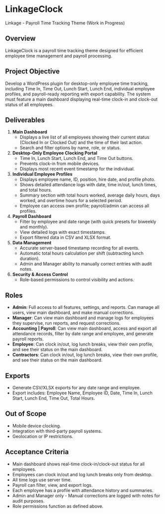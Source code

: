 # LinkageClock
Linkage - Payroll Time Tracking Theme (Work in Progress)

## Overview
LinkageClock is a payroll time tracking theme designed for efficient employee time management and payroll processing.

## Project Objective

Develop a WordPress plugin for desktop-only employee time tracking, including Time In, Time Out, Lunch Start, Lunch End, individual employee profiles, and payroll-ready reporting with export capability. The system must feature a main dashboard displaying real-time clock-in and clock-out status of all employees.

## Deliverables

1. **Main Dashboard**
    - Displays a live list of all employees showing their current status (Clocked In or Clocked Out) and the time of their last action.
    - Search and filter options by name, role, or status.
2. **Desktop-Only Employee Clocking Portal**
    - Time In, Lunch Start, Lunch End, and Time Out buttons.
    - Prevents clock-in from mobile devices.
    - Displays most recent event timestamp for the individual.
3. **Individual Employee Profiles**
    - Displays employee name, ID, position, hire date, and profile photo.
    - Shows detailed attendance logs with date, time in/out, lunch times, and total hours.
    - Summary section with total hours worked, average daily hours, days worked, and overtime hours for a selected period.
    - Employee can access own profile; payroll/admin can access all profiles.
4. **Payroll Dashboard**
    - Filter by employee and date range (with quick presets for biweekly and monthly).
    - View detailed logs with exact timestamps.
    - Export filtered data in CSV and XLSX format.
5. **Data Management**
    - Accurate server-based timestamp recording for all events.
    - Automatic total hours calculation per shift (subtracting lunch duration).
    - Admin and Manager ability to manually correct entries with audit notes.
6. **Security & Access Control**
    - Role-based permissions to control visibility and actions.

## Roles

- **Admin**: Full access to all features, settings, and reports. Can manage all users, view main dashboard, and make manual corrections.
- **Manager**: Can view main dashboard and manage logs for employees they supervise, run reports, and request corrections.
- **Accounting | Payroll**: Can view main dashboard, access and export all attendance records, filter by date range and employee, and generate payroll reports.
- **Employee**: Can clock in/out, log lunch breaks, view their own profile, and see their status on the main dashboard.
- **Contractors**: Can clock in/out, log lunch breaks, view their own profile, and see their status on the main dashboard.

## Exports

- Generate CSV/XLSX exports for any date range and employee.
- Export includes: Employee Name, Employee ID, Date, Time In, Lunch Start, Lunch End, Time Out, Total Hours.

## Out of Scope

- Mobile device clocking.
- Integration with third-party payroll systems.
- Geolocation or IP restrictions.

## Acceptance Criteria

- Main dashboard shows real-time clock-in/clock-out status for all employees.
- Employees can clock in/out and log lunch breaks only from desktop.
- All time logs use server time.
- Payroll can filter, view, and export logs.
- Each employee has a profile with attendance history and summaries.
- Admin and Manager only - Manual corrections are logged with notes for audit purposes.
- Role permissions function as defined above.